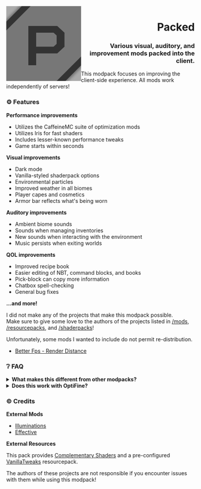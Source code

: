 <img src=".github/assets/badge-lq.png" align="left" id="header">
<div align="right">

# Packed
### Various visual, auditory, and improvement mods packed into the client.
</div>

This modpack focuses on improving the client-side experience. All mods work independently of servers!

### ⚙️ Features
**Performance improvements**
- Utilizes the CaffeineMC suite of optimization mods
- Utilizes Iris for fast shaders
- Includes lesser-known performance tweaks
- Game starts within seconds

**Visual improvements**
- Dark mode
- Vanilla-styled shaderpack options
- Environmental particles
- Improved weather in all biomes
- Player capes and cosmetics
- Armor bar reflects what's being worn

**Auditory improvements**
- Ambient biome sounds
- Sounds when managing inventories
- New sounds when interacting with the environment
- Music persists when exiting worlds

**QOL improvements**
- Improved recipe book
- Easier editing of NBT, command blocks, and books
- Pick-block can copy more information
- Chatbox spell-checking
- General bug fixes

**...and more!**

I did not make any of the projects that make this modpack possible.  
Make sure to give some love to the authors of the projects listed in [/mods](/mods), [/resourcepacks](/resourcepacks), and [/shaderpacks](/shaderpacks)!

Unfortunately, some mods I wanted to include do not permit re-distribution.
- [Better Fps - Render Distance](https://github.com/someaddons/betterfpsdistances)

### ❔ FAQ
<details>
<summary>
<b>What makes this different from other modpacks?</b>
</summary>

Packed aims to keep to the vanilla style, while still providing improvements.

For example, the provided shaderpack options don't make your game look like the latest AAA release.
Instead, the shadows are pixelated, and effects aren't blown out of proportion. The visuals are still amazing, while sticking to "Minecraft".

This also strives to achieve consistency between every element of the game. Information about enchanted books aren't included in the book's lore, rather contained *within* the book itself!

Rather than using a mod such as JEI to list recipes, the recipe book is improved with many of the features from said mods.
</details>

<details>
<summary>
<b>Does this work with OptiFine?</b>
</summary>

No. Nor is this compatible with OptiFine resource packs.

This modpack uses Sodium, Iris, etc.
</details>

### ©️ Credits
**External Mods**

- [Illuminations](https://github.com/ladysnake/illuminations)
- [Effective](https://github.com/Ladysnake/Effective)

**External Resources**

This pack provides [Complementary Shaders](https://www.complementary.dev/) and a pre-configured [VanillaTweaks](https://vanillatweaks.net/) resourcepack.

The authors of these projects are not responsible if you encounter issues with them while using this modpack!
